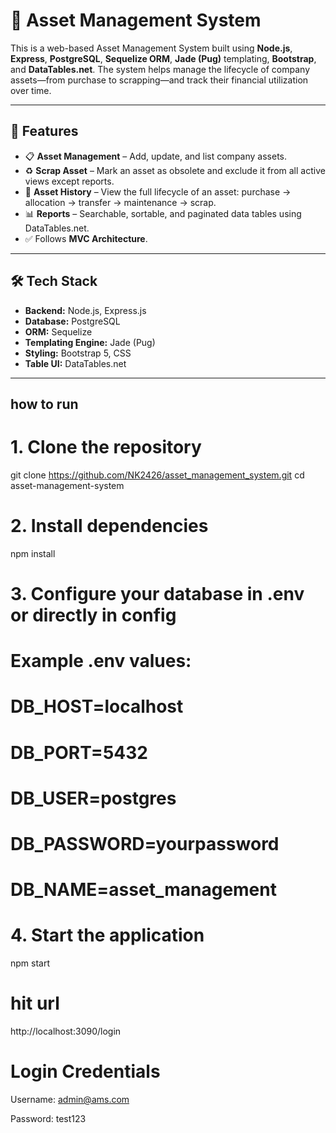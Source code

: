 # 🏢 Asset Management System

This is a web-based Asset Management System built using **Node.js**, **Express**, **PostgreSQL**, **Sequelize ORM**, **Jade (Pug)** templating, **Bootstrap**, and **DataTables.net**. The system helps manage the lifecycle of company assets—from purchase to scrapping—and track their financial utilization over time.

---

## 🚀 Features

- 📋 **Asset Management** – Add, update, and list company assets.
- ♻️ **Scrap Asset** – Mark an asset as obsolete and exclude it from all active views except reports.
- 📜 **Asset History** – View the full lifecycle of an asset: purchase → allocation → transfer → maintenance → scrap.
- 📊 **Reports** – Searchable, sortable, and paginated data tables using DataTables.net.
- ✅ Follows **MVC Architecture**.

---

## 🛠 Tech Stack

- **Backend:** Node.js, Express.js
- **Database:** PostgreSQL
- **ORM:** Sequelize
- **Templating Engine:** Jade (Pug)
- **Styling:** Bootstrap 5, CSS
- **Table UI:** DataTables.net

---
## how to run
# 1. Clone the repository
git clone https://github.com/NK2426/asset_management_system.git
cd asset-management-system

# 2. Install dependencies
npm install

# 3. Configure your database in .env or directly in config
# Example .env values:
# DB_HOST=localhost
# DB_PORT=5432
# DB_USER=postgres
# DB_PASSWORD=yourpassword
# DB_NAME=asset_management

# 4. Start the application
npm start

# hit url

http://localhost:3090/login

#  Login Credentials
Username: admin@ams.com

Password: test123